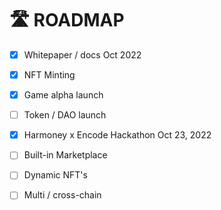 # 🛣 ROADMAP

* [x] Whitepaper / docs Oct 2022
* [x] NFT Minting
* [x] Game alpha launch
* [ ] Token / DAO launch
* [x] Harmoney x Encode Hackathon Oct 23, 2022
* [ ] Built-in Marketplace
* [ ] Dynamic NFT's
* [ ] Multi / cross-chain



